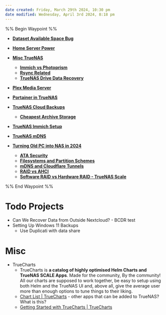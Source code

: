 ```yaml
---
date created: Friday, March 29th 2024, 10:30 pm
date modified: Wednesday, April 3rd 2024, 8:18 pm
---
```


%% Begin Waypoint %%
- **[Dataset Available Space Bug](./Dataset%20Available%20Space%20Bug/Dataset%20Available%20Space%20Bug.md)**
- **[Home Server Power](./Home%20Server%20Power/Home%20Server%20Power.md)**

- **[Misc TrueNAS](./Misc%20TrueNAS/Misc%20TrueNAS.md)**
	- **[Immich vs Photoprism](./Misc%20TrueNAS/Immich%20vs%20Photoprism/Immich%20vs%20Photoprism.md)**
	- **[Rsync Related](./Misc%20TrueNAS/Rsync%20Related/Rsync%20Related.md)**
	- **[TrueNAS Drive Data Recovery](./Misc%20TrueNAS/TrueNAS%20Drive%20Data%20Recovery/TrueNAS%20Drive%20Data%20Recovery.md)**
- **[Plex Media Server](./Plex%20Media%20Server/Plex%20Media%20Server.md)**
- **[Portainer in TrueNAS](./Portainer%20in%20TrueNAS/Portainer%20in%20TrueNAS.md)**
- **[TrueNAS Cloud Backups](./TrueNAS%20Cloud%20Backups/TrueNAS%20Cloud%20Backups.md)**
	- **[Cheapest Archive Storage](./TrueNAS%20Cloud%20Backups/Cheapest%20Archive%20Storage/Cheapest%20Archive%20Storage.md)**
- **[TrueNAS Immich Setup](./TrueNAS%20Immich%20Setup/TrueNAS%20Immich%20Setup.md)**
- **[TrueNAS mDNS](./TrueNAS%20mDNS/TrueNAS%20mDNS.md)**

- **[Turning Old PC into NAS in 2024](./Turning%20Old%20PC%20into%20NAS%20in%202024/Turning%20Old%20PC%20into%20NAS%20in%202024.md)**
	- **[ATA Security](./Turning%20Old%20PC%20into%20NAS%20in%202024/ATA%20Security/ATA%20Security.md)**
	- **[Filesystems and Partition Schemes](./Turning%20Old%20PC%20into%20NAS%20in%202024/Filesystems%20and%20Partition%20Schemes/Filesystems%20and%20Partition%20Schemes.md)**
	- **[mDNS and Cloudflare Tunnels](./Turning%20Old%20PC%20into%20NAS%20in%202024/mDNS%20and%20Cloudflare%20Tunnels/mDNS%20and%20Cloudflare%20Tunnels.md)**
	- **[RAID vs AHCI](./Turning%20Old%20PC%20into%20NAS%20in%202024/RAID%20vs%20AHCI/RAID%20vs%20AHCI.md)**
	- **[Software RAID vs Hardware RAID - TrueNAS Scale](./Turning%20Old%20PC%20into%20NAS%20in%202024/Software%20RAID%20vs%20Hardware%20RAID%20-%20TrueNAS%20Scale/Software%20RAID%20vs%20Hardware%20RAID%20-%20TrueNAS%20Scale.md)**

%% End Waypoint %%

# Todo Projects
- Can We Recover Data from Outside Nextcloud? - BCDR test
- Setting Up Windows 11 Backups
	- Use Duplicati with data share
# Misc
- TrueCharts
	- TrueCharts is **a catalog of highly optimised Helm Charts and TrueNAS SCALE Apps**. Made for the community, By the community! All our charts are supposed to work together, be easy to setup using both Helm and the TrueNAS UI and, above all, give the average user more than enough options to tune things to their liking.
	- [Chart List | TrueCharts](https://truecharts.org/charts/description_list) - other apps that can be added to TrueNAS?  What is this?
	- [Getting Started with TrueCharts | TrueCharts](https://truecharts.org/manual/SCALE/guides/getting-started/) 